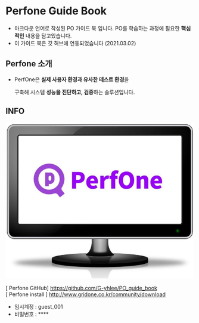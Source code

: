 # Perfone Guide Book
* 마크다운 언어로 작성된 PO 가이드 북 입니다. PO를 학습하는 과정에 필요한 **핵심적인** 내용을 담고있습니다. 
* 이 가이드 북은 깃 허브에 연동되었습니다 \(2021.03.02\)  


## Perfone 소개

* PerfOne은 **실제 사용자 환경과 유사한 테스트 환경**을

  구축해 시스템 **성능을 진단하고, 검증**하는 솔루션입니다.

## INFO

![](.gitbook/assets/perfone_monitor2.jpg)

[ Perfone GitHub] https://github.com/G-yhlee/PO_guide_book  
[ Perfone install ] http://www.gridone.co.kr/community/download  
  - 임시계정 : guest_001
  - 비밀번호 : ****


